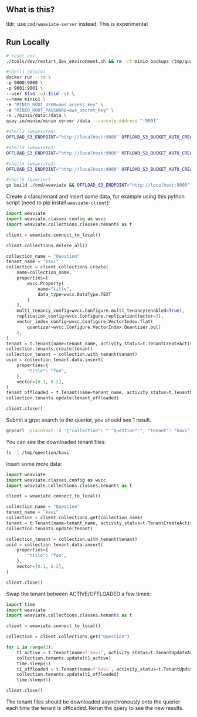 ## What is this?

tldr; use `cmd/weaviate-server` instead. This is experimental

## Run Locally

```sh
# reset env
./tools/dev/restart_dev_environment.sh && rm -rf minio backups /tmp/question

#shell1 (minio)
docker run --rm \
-p 9000:9000 \
-p 9001:9001 \
--user $(id -u):$(id -g) \
--name minio1 \
-e "MINIO_ROOT_USER=aws_access_key" \
-e "MINIO_ROOT_PASSWORD=aws_secret_key" \
-v ./minio/data:/data \
quay.io/minio/minio server /data --console-address ":9001"

#shell2 (weaviate0)
OFFLOAD_S3_ENDPOINT="http://localhost:9000" OFFLOAD_S3_BUCKET_AUTO_CREATE="true" ./tools/dev/run_dev_server.sh local-offload-s3

#shell3 (weaviate1)
OFFLOAD_S3_ENDPOINT="http://localhost:9000" OFFLOAD_S3_BUCKET_AUTO_CREATE="true" ./tools/dev/run_dev_server.sh second-offload-s3

#shell4 (weaviate2)
OFFLOAD_S3_ENDPOINT="http://localhost:9000" OFFLOAD_S3_BUCKET_AUTO_CREATE="true" ./tools/dev/run_dev_server.sh third-offload-s3

#shell5 (querier)
go build ./cmd/weaviate && OFFLOAD_S3_ENDPOINT="http://localhost:9000" AWS_ACCESS_KEY_ID="aws_access_key" AWS_SECRET_KEY="aws_secret_key" ./weaviate --target=querier --query.s3.endpoint http://localhost:9000
```

Create a class/tenant and insert some data, for example using this python script (need to pip install `weaviate-client`):

```python
import weaviate
import weaviate.classes.config as wvcc
import weaviate.collections.classes.tenants as t

client = weaviate.connect_to_local()

client.collections.delete_all()

collection_name = "Question"
tenant_name = "kavi"
collection = client.collections.create(
    name=collection_name,
    properties=[
        wvcc.Property(
            name="title",
            data_type=wvcc.DataType.TEXT
        )
    ],
    multi_tenancy_config=wvcc.Configure.multi_tenancy(enabled=True),
    replication_config=wvcc.Configure.replication(factor=3),
    vector_index_config=wvcc.Configure.VectorIndex.flat(
        quantizer=wvcc.Configure.VectorIndex.Quantizer.bq()
    ),
)
tenant = t.Tenant(name=tenant_name, activity_status=t.TenantCreateActivityStatus.ACTIVE)
collection.tenants.create(tenant)
collection_tenant = collection.with_tenant(tenant)
uuid = collection_tenant.data.insert(
    properties={
        "title": "foo",
    },
    vector=[0.1, 0.2],
)
tenant_offloaded = t.Tenant(name=tenant_name, activity_status=t.TenantUpdateActivityStatus.OFFLOADED)
collection.tenants.update(tenant_offloaded)

client.close()
```

Submit a grpc search to the querier, you should see 1 result.

```sh
grpcurl -plaintext -d '{"collection": "'"Question"'", "tenant": "kavi", "limit": 10}' localhost:9090 weaviate.v1.Weaviate.Search
```

You can see the downloaded tenant files:

```sh
ls -l /tmp/question/kavi
```

insert some more data:

```py
import weaviate
import weaviate.classes.config as wvcc
import weaviate.collections.classes.tenants as t

client = weaviate.connect_to_local()

collection_name = "Question"
tenant_name = "kavi"
collection = client.collections.get(collection_name)
tenant = t.Tenant(name=tenant_name, activity_status=t.TenantCreateActivityStatus.ACTIVE)
collection.tenants.update(tenant)

collection_tenant = collection.with_tenant(tenant)
uuid = collection_tenant.data.insert(
    properties={
        "title": "foo",
    },
    vector=[0.1, 0.2],
)

client.close()
```

Swap the tenant between ACTIVE/OFFLOADED a few times:

```py
import time
import weaviate
import weaviate.collections.classes.tenants as t

client = weaviate.connect_to_local()

collection = client.collections.get("Question")

for i in range(3):
    t1_active = t.Tenant(name=f'kavi', activity_status=t.TenantUpdateActivityStatus.ACTIVE)
    collection.tenants.update(t1_active)
    time.sleep(1)
    t1_offloaded = t.Tenant(name=f'kavi', activity_status=t.TenantUpdateActivityStatus.OFFLOADED)
    collection.tenants.update(t1_offloaded)
    time.sleep(1)

client.close()
```

The tenant files should be downloaded asynchronously onto the querier each time the tenant is offloaded. Rerun the query to see the new results.
